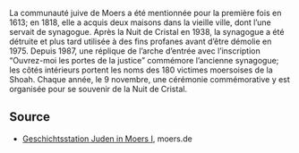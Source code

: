 La communauté juive de Moers a été mentionnée pour la première fois en 1613; en 1818, elle a acquis deux maisons dans la vieille ville, dont l’une servait de synagogue. Après la Nuit de Cristal en 1938, la synagogue a été détruite et plus tard utilisée à des fins profanes avant d’être démolie en 1975. Depuis 1987, une réplique de l’arche d’entrée avec l’inscription “Ouvrez-moi les portes de la justice” commémore l’ancienne synagogue; les côtés intérieurs portent les noms des 180 victimes moersoises de la Shoah. Chaque année, le 9 novembre, une cérémonie commémorative y est organisée pour se souvenir de la Nuit de Cristal.

Source
------

* [Geschichtsstation Juden in Moers I], moers.de

[Geschichtsstation Juden in Moers I]: https://www-moers-de.translate.goog/leben-moers/geschichtsstation/geschichtsstation-12-juden-moers-i?_x_tr_sl=de&_x_tr_tl=fr
